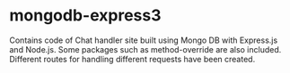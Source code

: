 # mongodb-express3
Contains code of Chat handler site built using Mongo DB with Express.js and Node.js.
Some packages such as method-override are also included.
Different routes for handling different requests have been created. 
